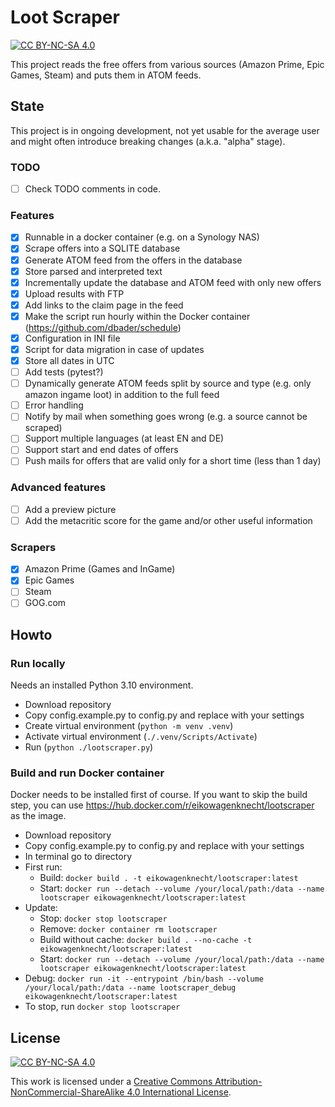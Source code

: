 # Loot Scraper

[![CC BY-NC-SA 4.0][cc-by-nc-sa-shield]][cc-by-nc-sa]

This project reads the free offers from various sources (Amazon Prime, Epic Games, Steam) and puts them in ATOM feeds.

## State

This project is in ongoing development, not yet usable for the average user and might often introduce breaking changes (a.k.a. "alpha" stage).

### TODO

- [ ] Check TODO comments in code.

### Features

- [x] Runnable in a docker container (e.g. on a Synology NAS)
- [x] Scrape offers into a SQLITE database
- [x] Generate ATOM feed from the offers in the database
- [x] Store parsed and interpreted text
- [x] Incrementally update the database and ATOM feed with only new offers
- [x] Upload results with FTP
- [x] Add links to the claim page in the feed
- [x] Make the script run hourly within the Docker container (<https://github.com/dbader/schedule>)
- [x] Configuration in INI file
- [x] Script for data migration in case of updates
- [x] Store all dates in UTC
- [ ] Add tests (pytest?)
- [ ] Dynamically generate ATOM feeds split by source and type (e.g. only amazon ingame loot) in addition to the full feed
- [ ] Error handling
- [ ] Notify by mail when something goes wrong (e.g. a source cannot be scraped)
- [ ] Support multiple languages (at least EN and DE)
- [ ] Support start and end dates of offers
- [ ] Push mails for offers that are valid only for a short time (less than 1 day)

### Advanced features

- [ ] Add a preview picture
- [ ] Add the metacritic score for the game and/or other useful information

### Scrapers

- [x] Amazon Prime (Games and InGame)
- [x] Epic Games
- [ ] Steam
- [ ] GOG.com

## Howto

### Run locally

Needs an installed Python 3.10 environment.

- Download repository
- Copy config.example.py to config.py and replace with your settings
- Create virtual environment (`python -m venv .venv`)
- Activate virtual environment (`./.venv/Scripts/Activate`)
- Run (`python ./lootscraper.py`)

### Build and run Docker container

Docker needs to be installed first of course. If you want to skip the build step, you can use <https://hub.docker.com/r/eikowagenknecht/lootscraper> as the image.

- Download repository
- Copy config.example.py to config.py and replace with your settings
- In terminal go to directory
- First run:
  - Build: `docker build . -t eikowagenknecht/lootscraper:latest`
  - Start: `docker run --detach --volume /your/local/path:/data --name lootscraper eikowagenknecht/lootscraper:latest`
- Update:
  - Stop: `docker stop lootscraper`
  - Remove: `docker container rm lootscraper`
  - Build without cache: `docker build . --no-cache -t eikowagenknecht/lootscraper:latest`
  - Start: `docker run --detach --volume /your/local/path:/data --name lootscraper eikowagenknecht/lootscraper:latest`
- Debug: `docker run -it --entrypoint /bin/bash --volume /your/local/path:/data --name lootscraper_debug eikowagenknecht/lootscraper:latest`
- To stop, run `docker stop lootscraper`

## License

[![CC BY-NC-SA 4.0][cc-by-nc-sa-image]][cc-by-nc-sa]

This work is licensed under a
[Creative Commons Attribution-NonCommercial-ShareAlike 4.0 International License][cc-by-nc-sa].

[cc-by-nc-sa]: http://creativecommons.org/licenses/by-nc-sa/4.0/
[cc-by-nc-sa-image]: https://licensebuttons.net/l/by-nc-sa/4.0/88x31.png
[cc-by-nc-sa-shield]: https://img.shields.io/badge/License-CC%20BY--NC--SA%204.0-lightgrey.svg
